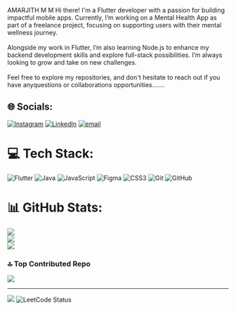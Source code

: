 AMARJITH M M
Hi there!  I'm a Flutter developer with a passion for building impactful mobile apps. Currently, I’m working on a Mental Health App as part of a freelance project, focusing on supporting users with their mental wellness journey.<br><br>Alongside my work in Flutter, I’m also learning Node.js to enhance my backend development skills and explore full-stack possibilities. I’m always looking to grow and take on new challenges.<br><br>Feel free to explore my repositories, and don't hesitate to reach out if you have anyquestions  or collaborations opportunities.......




## 🌐 Socials:
[![Instagram](https://img.shields.io/badge/Instagram-%23E4405F.svg?logo=Instagram&logoColor=white)](https://instagram.com/amarrrhh) [![LinkedIn](https://img.shields.io/badge/LinkedIn-%230077B5.svg?logo=linkedin&logoColor=white)](https://linkedin.com/in/amar-jith-5b1230244) [![email](https://img.shields.io/badge/Email-D14836?logo=gmail&logoColor=white)](mailto:mmamarjith@gmail.com) 

# 💻 Tech Stack:
![Flutter](https://img.shields.io/badge/Flutter-%2302569B.svg?style=for-the-badge&logo=Flutter&logoColor=white) ![Java](https://img.shields.io/badge/java-%23ED8B00.svg?style=for-the-badge&logo=openjdk&logoColor=white) ![JavaScript](https://img.shields.io/badge/javascript-%23323330.svg?style=for-the-badge&logo=javascript&logoColor=%23F7DF1E) ![Figma](https://img.shields.io/badge/figma-%23F24E1E.svg?style=for-the-badge&logo=figma&logoColor=white) ![CSS3](https://img.shields.io/badge/css3-%231572B6.svg?style=for-the-badge&logo=css3&logoColor=white) ![Git](https://img.shields.io/badge/git-%23F05033.svg?style=for-the-badge&logo=git&logoColor=white) ![GitHub](https://img.shields.io/badge/github-%23121011.svg?style=for-the-badge&logo=github&logoColor=white)
# 📊 GitHub Stats:
![](https://github-readme-stats.vercel.app/api?username=amarjithmeethalemalayil&theme=dark&hide_border=true&include_all_commits=true&count_private=true)<br/>
![](https://github-readme-streak-stats.herokuapp.com/?user=amarjithmeethalemalayil&theme=dark&hide_border=true)<br/>
![](https://github-readme-stats.vercel.app/api/top-langs/?username=amarjithmeethalemalayil&theme=dark&hide_border=true&include_all_commits=true&count_private=true&layout=compact)

### 🔝 Top Contributed Repo
![](https://github-contributor-stats.vercel.app/api?username=amarjithmeethalemalayil&limit=5&theme=dark&combine_all_yearly_contributions=true)

---
[![](https://visitcount.itsvg.in/api?id=amarjithmeethalemalayil&icon=0&color=0)](https://visitcount.itsvg.in)
![LeetCode Status](https://leetcard.jacoblin.cool/amarrrhh)



<!-- Proudly created with GPRM ( https://gprm.itsvg.in ) -->

<!--
**amarjithmeethalemalayil/amarjithmeethalemalayil** is a ✨ _special_ ✨ repository because its `README.md` (this file) appears on your GitHub profile.

Here are some ideas to get you started:

- 🔭 I’m currently working on ...
- 🌱 I’m currently learning ...
- 👯 I’m looking to collaborate on ...
- 🤔 I’m looking for help with ...
- 💬 Ask me about ...
- 📫 How to reach me: ...
- 😄 Pronouns: ..
- ⚡ Fun fact: ...
-->
